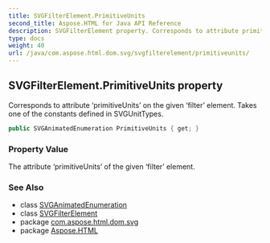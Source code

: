 ```yaml
---
title: SVGFilterElement.PrimitiveUnits
second_title: Aspose.HTML for Java API Reference
description: SVGFilterElement property. Corresponds to attribute primitiveUnits on the given filter element. Takes one of the constants defined in SVGUnitTypes
type: docs
weight: 40
url: /java/com.aspose.html.dom.svg/svgfilterelement/primitiveunits/
---
```

## SVGFilterElement.PrimitiveUnits property

Corresponds to attribute ‘primitiveUnits’ on the given ‘filter’ element. Takes one of the constants defined in SVGUnitTypes.

```java
public SVGAnimatedEnumeration PrimitiveUnits { get; }
```

### Property Value

The attribute ‘primitiveUnits’ of the given ‘filter’ element.

### See Also

* class [SVGAnimatedEnumeration](../../../com.aspose.html.dom.svg.datatypes/svganimatedenumeration/)
* class [SVGFilterElement](../)
* package [com.aspose.html.dom.svg](../../../com.aspose.html.dom.svg/)
* package [Aspose.HTML](../../../)
